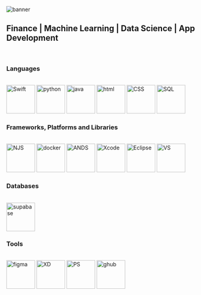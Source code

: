 
<p dir="auto">
  <img src="https://user-images.githubusercontent.com/75387800/209902398-29c830d4-653f-4196-b1cc-783c7ccba077.jpg" alt="banner" 
   style="max-width: 100%;">
</p>
<h2>
  Finance | Machine Learning | Data Science | App Development
</h2>

<br>
<h3>
  Languages
</h3>
<p> 
  <br>
  <img src="https://user-images.githubusercontent.com/75387800/209902595-d233290c-df95-4e17-a23e-118bddf5d0f1.png" width="75" height="75" alt="Swift">
  <img src="https://user-images.githubusercontent.com/75387800/209903023-a073fc00-9774-4f53-adb5-290ed2db0638.png" width="75" height="75" alt="python">
  <img src="https://user-images.githubusercontent.com/75387800/209903052-75523f1e-72df-46e9-89d7-b5c8ed0e1c07.png" width="75" height="75" alt="java">
  <img src="https://user-images.githubusercontent.com/75387800/209903087-ac311cb2-a2bb-447b-a021-b68d97fb808e.png" width="75" height="75" alt="html">
  <img src="https://user-images.githubusercontent.com/75387800/209903604-14ff476b-3852-4ed0-b2cb-03c0c960867f.png" width="75" height="75" alt="CSS">
  <img src="https://user-images.githubusercontent.com/75387800/209903992-3abb2181-16e1-4caa-ab5d-9dcacf914406.png" width="75" height="75" alt="SQL">
  </br>
</p>

<h3>
 Frameworks, Platforms and Libraries
</h3>

<p>
  <br>
  <img src="https://user-images.githubusercontent.com/75387800/209903774-820e0a9c-7138-40fd-84d7-a2c784630e76.png" width="75" height="75" alt="NJS">
  <img src="https://user-images.githubusercontent.com/75387800/209903667-7a35bad3-ec11-42a9-bf51-894d9e8686e8.png" width="75" height="75" alt="docker">
  <img src="https://user-images.githubusercontent.com/75387800/209903733-f3866f46-8623-4d44-a79c-12b78c96a5ba.png" width="75" height="75" alt="ANDS">
  <img src="https://user-images.githubusercontent.com/75387800/209903879-63b7a435-b956-4fac-96e5-403a2c327f43.jpeg" width="75" height="75" alt="Xcode">
  <img src="https://user-images.githubusercontent.com/75387800/209903934-41fe7a60-ee74-4587-8ba9-5e1255104274.png" width="75" height="75" alt="Eclipse">
  <img src="https://user-images.githubusercontent.com/75387800/209904035-4ea7f67e-1ccf-47af-80e1-5b6373653ad7.png" width="75" height="75" alt="VS">
  </br>
  
</p>

<h3>
  Databases
</h3>

<p>
  <br>
  <img src="https://user-images.githubusercontent.com/75387800/209904117-57bbd5e5-ec65-403b-9d80-d5f0715b9df8.png" width="75" height="75" alt="supabase">
  </br>
</p>

<h3>
  Tools
</h3>

<p>
  <br>
  <img src="https://user-images.githubusercontent.com/75387800/209905350-e462953b-1b61-4e85-851b-703a70e12488.png" width="75" height="75" alt="figma">
  <img src="https://user-images.githubusercontent.com/75387800/209904389-936fe8b8-c5a3-45e0-8f12-a09ea6a2f2d2.png" width="75" height="75" alt="XD">
  <img src="https://user-images.githubusercontent.com/75387800/209904513-00ff7502-0031-47bb-a540-6a3e85e5c387.png" width="75" height="75" alt="PS">
  <img src="https://user-images.githubusercontent.com/75387800/209904456-80b68e58-3c93-4def-bd05-11c0d5f1977d.png" width="75" height="75" alt="ghub">
  </br>

  
  
  
</p>
